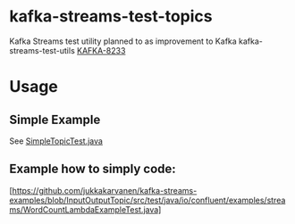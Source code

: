 # kafka-streams-test-topics
Kafka Streams test utility planned to as improvement to Kafka kafka-streams-test-utils  [KAFKA-8233](https://issues.apache.org/jira/browse/KAFKA-8233)

# Usage

## Simple Example
See [SimpleTopicTest.java](src/test/java/com/github/jukkakarvanen/kafka/streams/test/SimpleTopicTest.java)


## Example how to simply code:
[https://github.com/jukkakarvanen/kafka-streams-examples/blob/InputOutputTopic/src/test/java/io/confluent/examples/streams/WordCountLambdaExampleTest.java]



